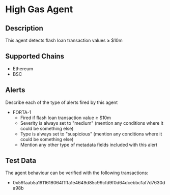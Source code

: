 # High Gas Agent

## Description

This agent detects flash loan transaction values ≥ $10m

## Supported Chains

- Ethereum
- BSC

## Alerts

Describe each of the type of alerts fired by this agent

- FORTA-1
  - Fired if flash loan transaction value ≥ $10m
  - Severity is always set to "medium" (mention any conditions where it could be something else)
  - Type is always set to "suspicious" (mention any conditions where it could be something else)
  - Mention any other type of metadata fields included with this alert

## Test Data

The agent behaviour can be verified with the following transactions:

- 0x59faab5a1911618064f1ffa1e4649d85c99cfd9f0d64dcebbc1af7d7630da98b